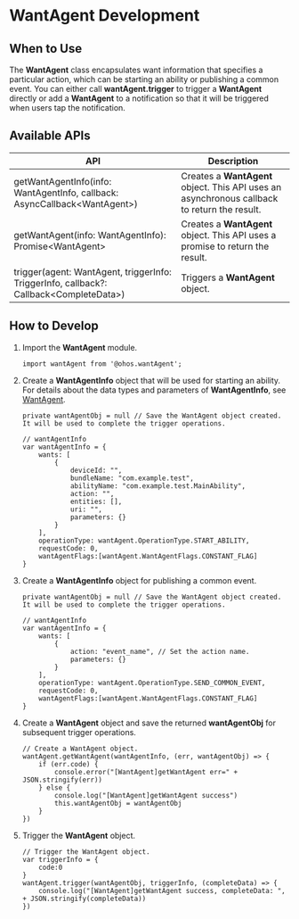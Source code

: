 # WantAgent Development
## When to Use
The **WantAgent** class encapsulates want information that specifies a particular action, which can be starting an ability or publishing a common event. You can either call **wantAgent.trigger** to trigger a **WantAgent** directly or add a **WantAgent** to a notification so that it will be triggered when users tap the notification.

 

## Available APIs
| API                                                                                         | Description|
| ---------------------------------------------------------------------------------------------- | ----------- |
| getWantAgentInfo(info: WantAgentInfo, callback: AsyncCallback\<WantAgent\>) | Creates a **WantAgent** object. This API uses an asynchronous callback to return the result.|
| getWantAgent(info: WantAgentInfo): Promise\<WantAgent\> | Creates a **WantAgent** object. This API uses a promise to return the result.|
| trigger(agent: WantAgent, triggerInfo: TriggerInfo, callback?: Callback\<CompleteData\>) | Triggers a **WantAgent** object.|

## How to Develop
1. Import the **WantAgent** module.

   ```
   import wantAgent from '@ohos.wantAgent';
   ```
   
2. Create a **WantAgentInfo** object that will be used for starting an ability. For details about the data types and parameters of **WantAgentInfo**, see [WantAgent](../reference/apis/js-apis-wantAgent.md#wantagentinfo).

   ```
   private wantAgentObj = null // Save the WantAgent object created. It will be used to complete the trigger operations.
   
   // wantAgentInfo
   var wantAgentInfo = {
       wants: [
           {
               deviceId: "",
               bundleName: "com.example.test",
               abilityName: "com.example.test.MainAbility",
               action: "",
               entities: [],
               uri: "",
               parameters: {}
           }
       ],
       operationType: wantAgent.OperationType.START_ABILITY,
       requestCode: 0,
       wantAgentFlags:[wantAgent.WantAgentFlags.CONSTANT_FLAG]
   }
   ```

3. Create a **WantAgentInfo** object for publishing a common event.

   ```
   private wantAgentObj = null // Save the WantAgent object created. It will be used to complete the trigger operations.
   
   // wantAgentInfo
   var wantAgentInfo = {
       wants: [
           {
               action: "event_name", // Set the action name.
               parameters: {}
           }
       ],
       operationType: wantAgent.OperationType.SEND_COMMON_EVENT,
       requestCode: 0,
       wantAgentFlags:[wantAgent.WantAgentFlags.CONSTANT_FLAG]
   }
   ```

4. Create a **WantAgent** object and save the returned **wantAgentObj** for subsequent trigger operations.

   ```
   // Create a WantAgent object.
   wantAgent.getWantAgent(wantAgentInfo, (err, wantAgentObj) => {
       if (err.code) {
           console.error("[WantAgent]getWantAgent err=" + JSON.stringify(err))
       } else {
           console.log("[WantAgent]getWantAgent success")
           this.wantAgentObj = wantAgentObj
       }
   })
   ```

5. Trigger the **WantAgent** object.

   ```
   // Trigger the WantAgent object.
   var triggerInfo = {
       code:0
   }
   wantAgent.trigger(wantAgentObj, triggerInfo, (completeData) => {
       console.log("[WantAgent]getWantAgent success, completeData: ",  + JSON.stringify(completeData))
   })
   ```
